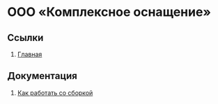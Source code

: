 # ООО «Комплексное оснащение»

## Ссылки

1. [Главная](https://oaktre.github.io/complex/)

## Документация
1. [Как работать со сборкой](readme/howWorks.md)
